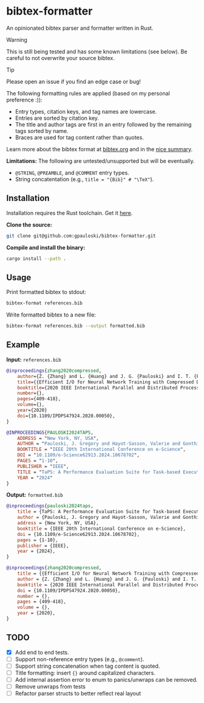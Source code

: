 # bibtex-formatter

An opinionated bibtex parser and formatter written in Rust.

> [!WARNING]
> This is still being tested and has some known limitations (see below).
> Be careful to not overwrite your source bibtex.

> [!TIP]
> Please open an issue if you find an edge case or bug!

The following formatting rules are applied (based on my personal preference :)):
* Entry types, citation keys, and tag names are lowercase.
* Entries are sorted by citation key.
* The title and author tags are first in an entry followed by the remaining tags sorted by name.
* Braces are used for tag content rather than quotes.

Learn more about the bibtex format at [bibtex.org](https://www.bibtex.org/Format/) and in the [nice summary](https://maverick.inria.fr/~Xavier.Decoret/resources/xdkbibtex/bibtex_summary.html).

**Limitations:** The following are untested/unsupported but will be eventually.
* `@STRING`, `@PREAMBLE`, and `@COMMENT` entry types.
* String concatentation (e.g., `title = "{Bib}" # "\TeX"`).

## Installation

Installation requires the Rust toolchain. Get it [here](https://www.rust-lang.org/tools/install).

**Clone the source:**
```bash
git clone git@github.com:gpauloski/bibtex-formatter.git
```

**Compile and install the binary:**
```bash
cargo install --path .
```

## Usage

Print formatted bibtex to stdout:
```bash
bibtex-format references.bib
```

Write formatted bibtex to a new file:
```bash
bibtex-format references.bib --output formatted.bib
```

## Example

**Input:** `references.bib`
```bib
@inproceedings{zhang2020compressed,
    author={Z. {Zhang} and L. {Huang} and J. G. {Pauloski} and I. T. {Foster}},
    title={{Efficient I/O for Neural Network Training with Compressed Data}},
    booktitle={2020 IEEE International Parallel and Distributed Processing Symposium (IPDPS)},
    number={},
    pages={409-418},
    volume={},
    year={2020}
    doi={10.1109/IPDPS47924.2020.00050},
}

@INPROCEEDINGS{PAULOSKI2024TAPS,
    ADDRESS = "New York, NY, USA",
    AUTHOR = "Pauloski, J. Gregory and Hayot-Sasson, Valerie and Gonthier, Maxime and Hudson, Nathaniel and Pan, Haochen and Zhou, Sicheng and Foster, Ian and Chard, Kyle",
    BOOKTITLE = "IEEE 20th International Conference on e-Science",
    DOI = "10.1109/e-Science62913.2024.10678702",
    PAGES = "1-10",
    PUBLISHER = "IEEE",
    TITLE = "TaPS: A Performance Evaluation Suite for Task-based Execution Frameworks",
    YEAR = "2024"
}
```

**Output:** `formatted.bib`
```bib
@inproceedings{pauloski2024taps,
    title = {TaPS: A Performance Evaluation Suite for Task-based Execution Frameworks},
    author = {Pauloski, J. Gregory and Hayot-Sasson, Valerie and Gonthier, Maxime and Hudson, Nathaniel and Pan, Haochen and Zhou, Sicheng and Foster, Ian and Chard, Kyle},
    address = {New York, NY, USA},
    booktitle = {IEEE 20th International Conference on e-Science},
    doi = {10.1109/e-Science62913.2024.10678702},
    pages = {1-10},
    publisher = {IEEE},
    year = {2024},
}

@inproceedings{zhang2020compressed,
    title = {{Efficient I/O for Neural Network Training with Compressed Data}},
    author = {Z. {Zhang} and L. {Huang} and J. G. {Pauloski} and I. T. {Foster}},
    booktitle = {2020 IEEE International Parallel and Distributed Processing Symposium (IPDPS)},
    doi = {10.1109/IPDPS47924.2020.00050},
    number = {},
    pages = {409-418},
    volume = {},
    year = {2020},
}
```

## TODO

- [x] Add end to end tests.
- [ ] Support non-reference entry types (e.g., `@comment`).
- [ ] Support string concatenation when tag content is quoted.
- [ ] Title formatting: insert `{}` around capitalized characters.
- [ ] Add internal assertion error to enum to panics/unwraps can be removed.
- [ ] Remove unwraps from tests
- [ ] Refactor parser structs to better reflect real layout
